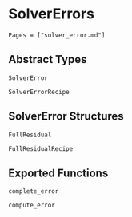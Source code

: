 # SolverErrors 
```@contents
Pages = ["solver_error.md"]
```

## Abstract Types
```@docs
SolverError

SolverErrorRecipe
```

## SolverError Structures
```@docs    
FullResidual

FullResidualRecipe

```

## Exported Functions
```@docs
complete_error 

compute_error
```
